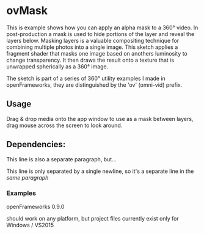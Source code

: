 # ovMask
This is example shows how you can apply an alpha mask to a 360° video. In post-production a mask is used to hide portions of the layer 
and reveal the layers below. Masking layers is a valuable compositing technique for combining multiple photos into a single image. This 
sketch applies a fragment shader that masks one image based on anothers luminosity to change transparency. It then draws the result onto 
a texture that is unwrapped spherically as a 360° image.

The sketch is part of a series of 360° utility examples I made in openFrameworks, they are distinguished by the 'ov' (omni-vid) prefix.

## Usage
Drag & drop media onto the app window to use as a mask between layers, drag mouse across the screen to look around.


## Dependencies:
This line is also a separate paragraph, but...

This line is only separated by a single newline, so it's a separate line in the *same paragraph*

### Examples
openFrameworks 0.9.0

should work on any platform, but project files currently exist only for Windows / VS2015
